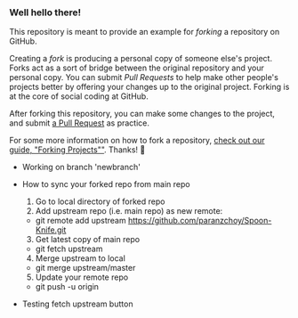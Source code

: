 ### Well hello there!

This repository is meant to provide an example for *forking* a repository on GitHub.

Creating a *fork* is producing a personal copy of someone else's project. Forks act as a sort of bridge between the original repository and your personal copy. You can submit *Pull Requests* to help make other people's projects better by offering your changes up to the original project. Forking is at the core of social coding at GitHub.

After forking this repository, you can make some changes to the project, and submit [a Pull Request](https://github.com/octocat/Spoon-Knife/pulls) as practice.

For some more information on how to fork a repository, [check out our guide, "Forking Projects""](http://guides.github.com/overviews/forking/). Thanks! :sparkling_heart:

* Working on branch 'newbranch'

* How to sync your forked repo from main repo
  1. Go to local directory of forked repo
  2. Add upstream repo (i.e. main repo) as new remote:
    - git remote add upstream https://github.com/paranzchoy/Spoon-Knife.git
  3. Get latest copy of main repo
    - git fetch upstream
  4. Merge upstream to local
    - git merge upstream/master
  5. Update your remote repo
    - git push -u origin

* Testing fetch upstream button